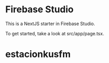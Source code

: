 # Firebase Studio

This is a NextJS starter in Firebase Studio.

To get started, take a look at src/app/page.tsx.
# estacionkusfm
